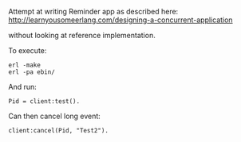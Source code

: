 Attempt at writing Reminder app as described here:
http://learnyousomeerlang.com/designing-a-concurrent-application

without looking at reference implementation.

To execute:

```
erl -make
erl -pa ebin/
```

And run:

```
Pid = client:test().
```


Can then cancel long event:

```
client:cancel(Pid, "Test2").
```
